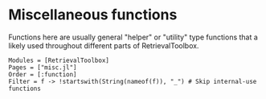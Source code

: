# Miscellaneous functions

Functions here are usually general "helper" or "utility" type functions that a likely used throughout different parts of RetrievalToolbox.

```@autodocs
Modules = [RetrievalToolbox]
Pages = ["misc.jl"]
Order = [:function]
Filter = f -> !startswith(String(nameof(f)), "_") # Skip internal-use functions
```